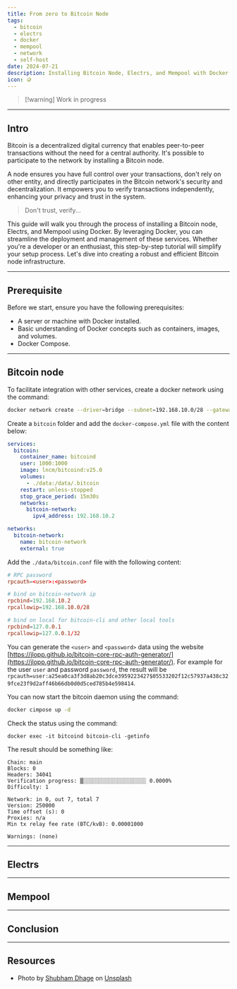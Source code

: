 ```yaml
---
title: From zero to Bitcoin Node
tags:
  - bitcoin
  - electrs
  - docker
  - mempool
  - network
  - self-host
date: 2024-07-21
description: Installing Bitcoin Node, Electrs, and Mempool with Docker Containers
icon: 🪙
---
```

> [!warning] Work in progress

---
## Intro

Bitcoin is a decentralized digital currency that enables peer-to-peer transactions without the need for a central authority. It's possible to participate to the network by installing a Bitcoin node.

A node ensures you have full control over your transactions, don't rely on other entity, and directly participates in the Bitcoin network's security and decentralization. It empowers you to verify transactions independently, enhancing your privacy and trust in the system.

> Don't trust, verify...

This guide will walk you through the process of installing a Bitcoin node, Electrs, and Mempool using Docker. By leveraging Docker, you can streamline the deployment and management of these services. Whether you're a developer or an enthusiast, this step-by-step tutorial will simplify your setup process. Let's dive into creating a robust and efficient Bitcoin node infrastructure.


---
## Prerequisite

Before we start, ensure you have the following prerequisites:

- A server or machine with Docker installed.
- Basic understanding of Docker concepts such as containers, images, and volumes.
- Docker Compose.


---
## Bitcoin node

To facilitate integration with other services, create a docker network using the command:
```bash
docker network create --driver=bridge --subnet=192.168.10.0/28 --gateway=192.168.10.1 bitcoin-network
```

Create a `bitcoin` folder and add the `docker-compose.yml` file with the content below:
```yml
services:
  bitcoin:
    container_name: bitcoind
    user: 1000:1000
    image: lncm/bitcoind:v25.0
    volumes:
      - ./data:/data/.bitcoin
    restart: unless-stopped
    stop_grace_period: 15m30s
    networks:
      bitcoin-network:
        ipv4_address: 192.168.10.2

networks:
  bitcoin-network:
    name: bitcoin-network
    external: true
```

Add the `./data/bitcoin.conf` file with the following content:
```conf
# RPC password
rpcauth=<user>:<password>

# bind on bitcoin-network ip
rpcbind=192.168.10.2
rpcallowip=192.168.10.0/28

# bind on local for bitcoin-cli and other local tools
rpcbind=127.0.0.1
rpcallowip=127.0.0.1/32
```

You can generate the `<user>` and `<password>` data using the website [https://jlopp.github.io/bitcoin-core-rpc-auth-generator/](https://jlopp.github.io/bitcoin-core-rpc-auth-generator/). For example for the user `user` and password `password`, the result will be `rpcauth=user:a25ea0ca3f3d8ab20c3dce3959223427$05533202f12c57937a438c329fce23f9d2aff46b66db0d0d5ced785b4e598414`.

You can now start the bitcoin daemon using the command:
```bash
docker cimpose up -d
```

Check the status using the command:
```
docker exec -it bitcoind bitcoin-cli -getinfo
```

The result should be something like:
```
Chain: main
Blocks: 0
Headers: 34041
Verification progress: ▒░░░░░░░░░░░░░░░░░░░░ 0.0000%
Difficulty: 1

Network: in 0, out 7, total 7
Version: 250000
Time offset (s): 0
Proxies: n/a
Min tx relay fee rate (BTC/kvB): 0.00001000

Warnings: (none)
```

---
## Electrs


---
## Mempool


---
## Conclusion

---
## Resources

- Photo by [Shubham Dhage](https://unsplash.com/@onefifith?utm_content=creditCopyText&utm_medium=referral&utm_source=unsplash) on [Unsplash](https://unsplash.com/photos/a-group-of-blue-plastic-containers-OD793Oi3kEM?utm_content=creditCopyText&utm_medium=referral&utm_source=unsplash)